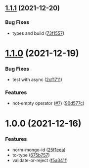 ## [1.1.1](https://github.com/ziv/operators/compare/v1.1.0...v1.1.1) (2021-12-20)


### Bug Fixes

* types and build ([73f1557](https://github.com/ziv/operators/commit/73f1557a25b7032991d3a7d7715748a4c6a4e111))

# [1.1.0](https://github.com/ziv/operators/compare/v1.0.0...v1.1.0) (2021-12-19)


### Bug Fixes

* test with async ([2cf1711](https://github.com/ziv/operators/commit/2cf1711f514a1c9c9a5b6d7808a2c4027736f427))


### Features

* not-empty operator ([#7](https://github.com/ziv/operators/issues/7)) ([90d577c](https://github.com/ziv/operators/commit/90d577c05857a4437bf455c34234a218f37d2d1e))

# 1.0.0 (2021-12-16)


### Features

* norm-mongo-id ([25f1eea](https://github.com/ziv/operators/commit/25f1eea5319b9d41c9410a670682e2ffcbb16522))
* to-type ([675b757](https://github.com/ziv/operators/commit/675b757b8b8a89b870dfcf14b54a7e6c045b7cd2))
* validate-or-reject ([f5a341f](https://github.com/ziv/operators/commit/f5a341fbad24b98cc04f9b9c4d6830e15ad40813))
